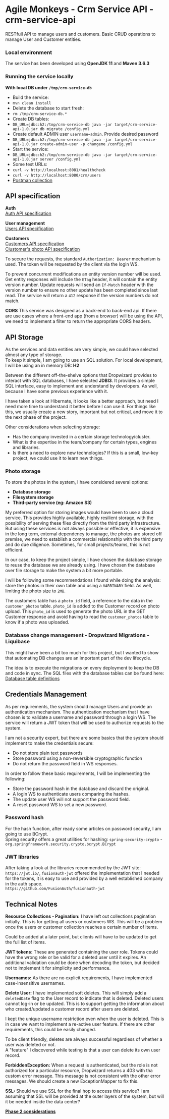 # Agile Monkeys - Crm Service API - crm-service-api
RESTfull API to manage users and customers. Basic CRUD operations to manage User and Customer entities.

### Local environment
The service has been developed using **OpenJDK 11** and **Maven 3.6.3**

### Running the service locally
**With local DB under `/tmp/crm-service-db`**
* Build the service:
* `mvn clean install`
* Delete the database to start fresh:
* `rm /tmp/crm-service-db.*`
* Create DB tables:
* `DB_URL=jdbc:h2:/tmp/crm-service-db java -jar target/crm-service-api-1.0.jar db migrate /config.yml`
* Create default ADMIN user `username=admin`. Provide desired password
* `DB_URL=jdbc:h2:/tmp/crm-service-db java -jar target/crm-service-api-1.0.jar create-admin-user -p changeme /config.yml`
* Start the service:
* `DB_URL=jdbc:h2:/tmp/crm-service-db java -jar target/crm-service-api-1.0.jar server /config.yml`
* Some test URLs:
* `curl -v http://localhost:8081/healthcheck`
* `curl -v http://localhost:8080/crm/users`
* [Postman collection](docs/crm-service-api.postman.json)

## API specification
**Auth**  
[Auth API specification](docs/api-spec/crm-service-auth-api.raml)

**User management**  
[Users API specification](docs/api-spec/crm-service-users-api.raml)

**Customers**  
[Customers API specification](docs/api-spec/crm-service-customers-api.raml)  
[Ciustomer's photo API specification](docs/api-spec/crm-service-customers-photo-api.raml)

To secure the requests, the standard `Authorization: Bearer` mechanism is used. The token will be requested by the client via the login WS.

To prevent concurrent modifications an entity version number will be used. Get entity responses will include the `ETag` header, it will contain the entity version number.
Update requests will send an `If-Match` header with the version number to ensure no other update has been completed since last read.
The service will return a `412` response if the version numbers do not match.

**CORS**
This service was designed as a back-end to back-end api. If there are use cases where a front-end app (from a browser) will be using the API, we need to implement a filter to return the appropriate CORS headers.

## API Storage
As the services and data entities are very simple, we could have selected almost any type of storage.  
To keep it simple, I am going to use an SQL solution. For local development, I will be using an in memory DB: **H2**

Between the different off-the-shelve options that Dropwizard provides to interact with SQL databases, I have selected **JDBI3**.
It provides a simple SQL interface, easy to implement and understand by developers. As well, because I have some previous experience with it.

I have taken a look at Hibernate, it looks like a better approach, but need I need more time to understand it better before I can use it.
For things like this, we usually create a new story, important but not critical, and move it to the next phase of the project.

Other considerations when selecting storage:
* Has the company invested in a certain storage technology/cluster.
* What is the expertise in the team/company for certain types, engines and libraries.
* Is there a need to explore new technologies? If this is a small, low-key project, we could use it to learn new things.

### Photo storage
To store the photos in the system, I have considered several options:
* **Database storage**
* **Filesystem storage**
* **Third-party service (eg: Amazon S3)**

My preferred option for storing images would have been to use a cloud service. This provides highly available, highly resilient storage, with the possibility of serving these files directly from the third party infrastructure.  
But using these services is not always possible or effective, it is expensive in the long term, external dependency to manage, the photos are stored off premise, we need to establish a commercial relationship with the third party and do due diligence.
Sometimes, for small projects/teams, this is not efficient.

In our case, to keep the project simple, I have chosen the database storage to reuse the database we are already using. I have chosen the database over file storage to make the system a bit more portable.  

I will be following some recommendations I found while doing the analysis: store the photos in their own table and using a `VARBINARY` field. As well, limiting the photo size to `2MB`.

The customers table has a `photo_id` field, a reference to the data in the `customer_photos` table. `photo_id` is added to the Customer record on photo upload. This `photo_id` is used to generate the photo URL in the GET Customer response and avoid having to read the `customer_photos` table to know if a photo was uploaded.

### Database change management - Dropwizard Migrations - Liquibase
This might have been a bit too much for this project, but I wanted to show that automating DB changes are an important part of the dev lifecycle.

The idea is to execute the migrations on every deployment to keep the DB and code in sync.
The SQL files with the database tables can be found here: [Database table definitions](src/main/resources/migrations)

## Credentials Management
As per requirements, the system should manage Users and provide an authentication mechanism.
The authentication mechanism that I have chosen is to validate a username and password through a login WS.
The service will return a JWT token that will be used to authorize requests to the system.

I am not a security expert, but there are some basics that the system should implement to make the credentials secure:
* Do not store plain text passwords
* Store password using a non-reversible cryptographic function
* Do not return the password field in WS responses.

In order to follow these basic requirements, I will be implementing the following:
* Store the password hash in the database and discard the original.
* A login WS to authenticate users comparing the hashes.
* The update user WS will not support the password field.
* A reset password WS to set a new password.

### Password hash
For the hash function, after ready some articles on password security, I am going to use BCrypt.  
Spring security offers a great utilities for hashing:
`spring-security-crypto` - `org.springframework.security.crypto.bcrypt.BCrypt`

### JWT libraries
After taking a look at the libraries recommended by the JWT site: `https://jwt.io/`, `fusionauth-jwt` offered the implementation that I needed for the tokens, it is easy to use and provided by a well established company in the auth space.  
`https://github.com/FusionAuth/fusionauth-jwt`

## Technical Notes
**Resource Collections - Pagination:**
I have left out collections pagination initially. This is for getting all users or customers WS.
This will be a problem once the users or customer collection reaches a certain number of items.

Could be added at a later point, but clients will have to be updated to get the full list of items.

**JWT tokens:**
These are generated containing the user role. Tokens could have the wrong role or be valid for a deleted user until it expires.
An additional validation could be done when decoding the token, but decided not to implement it for simplicity and performance.

**Usernames:**
As there are no explicit requirements, I have implemented case-insensitive usernames.

**Delete User:**
I have implemented soft deletes. This will simply add a `deletedDate` flag to the User record to indicate that is deleted.
Deleted users cannot log-in or be updated. This is to support getting the information about who created/updated a customer record after users are deleted.

I kept the unique username restriction even when the user is deleted. This is in case we want to implement a re-active user feature. If there are other requirements, this could be easily changed.

To be client friendly, deletes are always successful regardless of whether a user was deleted or not.  
A "feature" I discovered while testing is that a user can delete its own user record.

**ForbiddenException:**
When a request is authenticated, but the role is not authorized for a particular resource, Dropwizard returns a 403 with tha custom error message.
This message is not consistent with the other error messages. We should create a new ExceptionMapper to fix this.

**SSL:**
Should we use SSL for the final hop to access this service?
I am assuming that SSL will be provided at the outer layers of the system, but will it be needed inside the data center?

**[Phase 2 considerations](docs/phase2.md)**